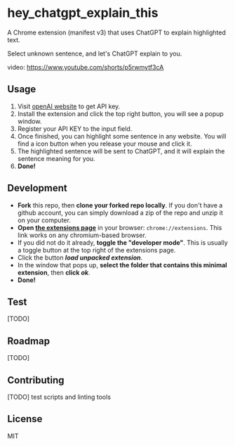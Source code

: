 # hey_chatgpt_explain_this

A Chrome extension (manifest v3) that uses ChatGPT to explain highlighted text.

Select unknown sentence, and let's ChatGPT explain to you.

video: https://www.youtube.com/shorts/p5rwmytf3cA

## Usage
1. Visit [openAI website](https://beta.openai.com/account/api-keys) to get API key.
2. Install the extension and click the top right button, you will see a popup window.
3. Register your API KEY to the input field.
4. Once finished, you can highlight some sentence in any website. You will find a icon button when you release your mouse and click it.
5. The highlighted sentence will be sent to ChatGPT, and it will explain the sentence meaning for you.
6. **Done!**

## Development
- **Fork** this repo, then **clone your forked repo locally**. If you don't have a github account, you can simply download a zip of the repo and unzip it on your computer.
- **Open [the extensions page](chrome://extensions)** in your browser: `chrome://extensions`. This link works on any chromium-based browser.
- If you did not do it already, **toggle the "developer mode"**. This is usually a toggle button at the top right of the extensions page.
- Click the button **_load unpacked extension_**.
- In the window that pops up, **select the folder that contains this minimal extension**, then **click _ok_**.
- **Done!**

## Test
[TODO]

## Roadmap
[TODO]

## Contributing
[TODO] test scripts and linting tools

## License
MIT
